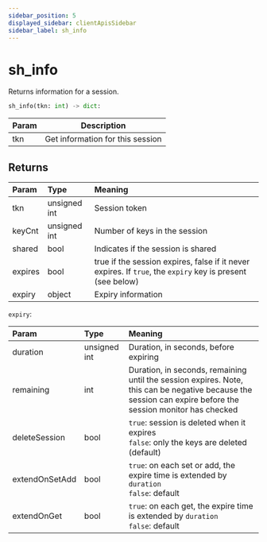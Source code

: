 ```yaml
---
sidebar_position: 5
displayed_sidebar: clientApisSidebar
sidebar_label: sh_info
---
```


# sh_info
Returns information for a session.


```py
sh_info(tkn: int) -> dict:
```

|Param|Description|
|--|---|
|tkn|Get information for this session|


## Returns

|Param|Type|Meaning|
|:---|:---|:---|
|tkn|unsigned int|Session token|
|keyCnt|unsigned int|Number of keys in the session|
|shared|bool|Indicates if the session is shared|
|expires|bool|true if the session expires, false if it never expires. If `true`, the `expiry` key is present (see below)|
|expiry|object|Expiry information|


`expiry`:

|Param|Type|Meaning|
|:---|:---|:---|
|duration|unsigned int|Duration, in seconds, before expiring|
|remaining|int|Duration, in seconds, remaining until the session expires. Note, this can be negative because the session can expire before the session monitor has checked|
|deleteSession| bool|`true`: session is deleted when it expires<br/>`false`: only the keys are deleted (default)|
|extendOnSetAdd|bool|`true`: on each set or add, the expire time is extended by `duration`<br/>`false`: default|
|extendOnGet|bool|`true`: on each get, the expire time is extended by `duration`<br/>`false`: default|

